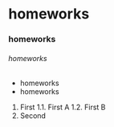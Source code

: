 # homeworks
### homeworks
###### homeworks

* homeworks
* homeworks


1. First
  1.1. First A
  1.2. First B
2. Second
